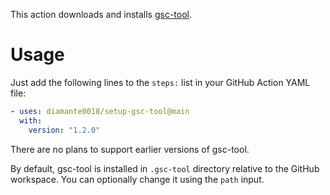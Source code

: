 This action downloads and installs [gsc-tool][gsc-tool-link].

# Usage

Just add the following lines to the `steps:` list in your GitHub Action YAML file:

```yaml
- uses: diamante0018/setup-gsc-tool@main
  with:
    version: "1.2.0"
```

There are no plans to support earlier versions of gsc-tool.

By default, gsc-tool is installed in `.gsc-tool` directory relative to the GitHub workspace.
You can optionally change it using the `path` input.

[gsc-tool-link]:     https://github.com/xensik/gsc-tool
